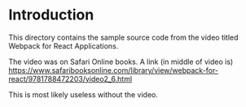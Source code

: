 # Introduction
This directory contains the sample source code from the video
titled Webpack for React Applications.

The video was on Safari Online books.  A link (in middle of video is)
 https://www.safaribooksonline.com/library/view/webpack-for-react/9781788472203/video2_6.html
 
 This is most likely useless without the video.